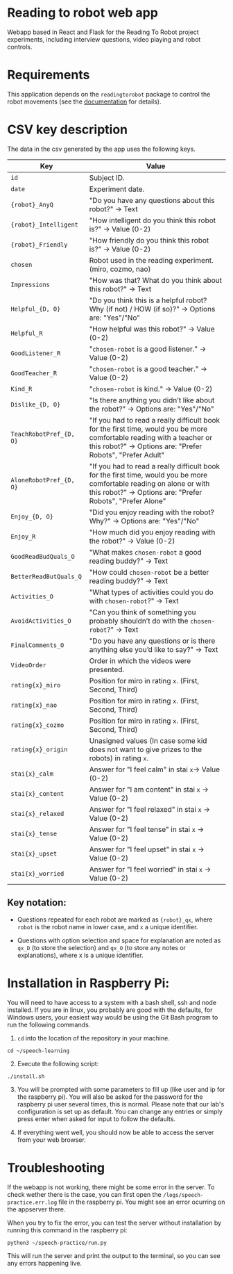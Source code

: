 # Reading to robot web app

Webapp based in React and Flask for the Reading To Robot project experiments, including interview
questions, video playing and robot controls.

# Requirements

This application depends on the `readingtorobot` package to control the robot movements (see the
[documentation](https://github.com/chaudhuryB/ReadingToRobot/blob/master/README.md) for details).

# CSV key description

The data in the csv generated by the app uses the following keys.

| Key                     | Value                                                                                                                                                                                |
| ----------------------- | ------------------------------------------------------------------------------------------------------------------------------------------------------------------------------------ |
| `id`                    | Subject ID.                                                                                                                                                                          |
| `date`                  | Experiment date.                                                                                                                                                                     |
| `{robot}_AnyQ`          | "Do you have any questions about this robot?" -> Text                                                                                                                                |
| `{robot}_Intelligent`   | "How intelligent do you think this robot is?" -> Value (0-2)                                                                                                                         |
| `{robot}_Friendly`      | "How friendly do you think this robot is?" -> Value (0-2)                                                                                                                            |
| `chosen`                | Robot used in the reading experiment. (miro, cozmo, nao)                                                                                                                             |
| `Impressions`           | "How was that? What do you think about this robot?" -> Text                                                                                                                          |
| `Helpful_{D, O}`        | "Do you think this is a helpful robot? Why (if not) / HOW (if so)?" -> Options are: "Yes"/"No"                                                                                       |
| `Helpful_R`             | "How helpful was this robot?" -> Value (0-2)                                                                                                                                         |
| `GoodListener_R`        | "`chosen-robot` is a good listener." -> Value (0-2)                                                                                                                                  |
| `GoodTeacher_R`         | "`chosen-robot` is a good teacher." -> Value (0-2)                                                                                                                                   |
| `Kind_R`                | "`chosen-robot` is kind." -> Value (0-2)                                                                                                                                             |
| `Dislike_{D, O}`        | "Is there anything you didn’t like about the robot?" -> Options are: "Yes"/"No"                                                                                                      |
| `TeachRobotPref_{D, O}` | "If you had to read a really difficult book for the first time, would you be more comfortable reading with a teacher or this robot?" -> Options are: "Prefer Robots", "Prefer Adult" |
| `AloneRobotPref_{D, O}` | "If you had to read a really difficult book for the first time, would you be more comfortable reading on alone or with this robot?" -> Options are: "Prefer Robots", "Prefer Alone"  |
| `Enjoy_{D, O}`          | "Did you enjoy reading with the robot? Why?" -> Options are: "Yes"/"No"                                                                                                              |
| `Enjoy_R`               | "How much did you enjoy reading with the robot?" -> Value (0-2)                                                                                                                      |
| `GoodReadBudQuals_O`    | "What makes `chosen-robot` a good reading buddy?" -> Text                                                                                                                            |
| `BetterReadButQuals_Q`  | "How could `chosen-robot` be a better reading buddy?" -> Text                                                                                                                        |
| `Activities_O`          | "What types of activities could you do with `chosen-robot`?" -> Text                                                                                                                 |
| `AvoidActivities_O`     | "Can you think of something you probably shouldn’t do with the `chosen-robot`?" -> Text                                                                                              |
| `FinalComments_O`       | "Do you have any questions or is there anything else you’d like to say?" -> Text                                                                                                     |
| `VideoOrder`            | Order in which the videos were presented.                                                                                                                                            |
| `rating{x}_miro`        | Position for miro in rating `x`. (First, Second, Third)                                                                                                                              |
| `rating{x}_nao`         | Position for miro in rating `x`. (First, Second, Third)                                                                                                                              |
| `rating{x}_cozmo`       | Position for miro in rating `x`. (First, Second, Third)                                                                                                                              |
| `rating{x}_origin`      | Unasigned values (In case some kid does not want to give prizes to the robots) in rating `x`.                                                                                        |
| `stai{x}_calm`          | Answer for "I feel calm" in stai `x`-> Value (0-2)                                                                                                                                   |
| `stai{x}_content`       | Answer for "I am content" in stai `x` -> Value (0-2)                                                                                                                                 |
| `stai{x}_relaxed`       | Answer for "I feel relaxed" in stai `x` -> Value (0-2)                                                                                                                               |
| `stai{x}_tense`         | Answer for "I feel tense" in stai `x` -> Value (0-2)                                                                                                                                 |
| `stai{x}_upset`         | Answer for "I feel upset" in stai `x` -> Value (0-2)                                                                                                                                 |
| `stai{x}_worried`       | Answer for "I feel worried" in stai `x` -> Value (0-2)                                                                                                                               |

## Key notation:

- Questions repeated for each robot are marked as `{robot}_qx`, where `robot` is the robot name in
  lower case, and `x` a unique identifier.

- Questions with option selection and space for explanation are noted as `qx_D` (to store the
  selection) and `qx_O` (to store any notes or explanations), where x is a unique identifier.

# Installation in Raspberry Pi:

You will need to have access to a system with a bash shell, ssh and node installed.
If you are in linux, you probably are good with the defaults, for Windows users, your easiest way
would be using the Git Bash program to run the following commands.

1. `cd` into the location of the repository in your machine.

```
cd ~/speech-learning
```

2. Execute the following script:

```
./install.sh
```

3. You will be prompted with some parameters to fill up (like user and ip for the raspberry pi).
   You will also be asked for the password for the raspberry pi user several times, this is normal.
   Please note that our lab's configuration is set up as default.
   You can change any entries or simply press enter when asked for input to follow the defaults.

4. If everything went well, you should now be able to access the server from your web browser.

# Troubleshooting

If the webapp is not working, there might be some error in the server.
To check wether there is the case, you can first open the `/logs/speech-practice.err.log` file in
the raspberry pi.
You might see an error ocurring on the appserver there.

When you try to fix the error, you can test the server without installation by running this command
in the raspberry pi:

```
python3 ~/speech-practice/run.py
```

This will run the server and print the output to the terminal, so you can see any errors happening
live.
